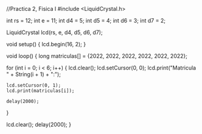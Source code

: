//Practica 2, Fisica I
#include <LiquidCrystal.h>

int rs = 12;
int e = 11;
int d4 = 5;
int d5 = 4;
int d6 = 3;
int d7 = 2;

LiquidCrystal lcd(rs, e, d4, d5, d6, d7);

void setup() {
  lcd.begin(16, 2);
}

void loop() {
  long matriculas[] = {2022, 2022, 2022, 2022, 2022, 2022};

  for (int i = 0; i < 6; i++) {
    lcd.clear();
    lcd.setCursor(0, 0);
    lcd.print("Matricula " + String(i + 1) + ":");
    
    lcd.setCursor(0, 1);
    lcd.print(matriculas[i]);
    
    delay(2000);
  }

  lcd.clear();
  delay(2000);
}
    
   
